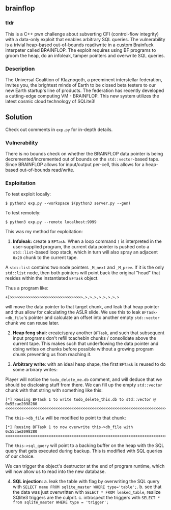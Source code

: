 ## brainflop

### tldr

This is a C++ pwn challenge about subverting CFI (control-flow integrity) with a data-only exploit that enables arbitrary SQL queries. The vulnerability is a trivial heap-based out-of-bounds read/write in a custom Brainfuck interpeter called BRAINFLOP. The exploit requires using BF programs to groom the heap, do an infoleak, tamper pointers and overwrite SQL queries.

### Description

The Universal Coalition of Klaznogoth, a preeminent interstellar federation, invites you, the brightest minds of Earth to be closed beta testers to our new Earth startup's line of products. The federation has recently developed a cutting-edge computing VM - BRAINFLOP. This new system utilizes the latest cosmic cloud technology of SQLite3!

## Solution

Check out comments in `exp.py` for in-depth details.

### Vulnerability

There is no bounds check on whether the BRAINFLOP data pointer is being decremented/incremented out of bounds on the `std::vector`-based tape. Since BRAINFLOP allows for input/output per-cell, this allows for a heap-based out-of-bounds read/write.

### Exploitation

To test exploit locally:

```
$ python3 exp.py --workspace $(python3 server.py --gen)
```

To test remotely:

```
$ python3 exp.py --remote localhost:9999
```

This was my method for exploitation:

1. __Infoleak:__ create a `BFTask`. When a loop command `[` is interpreted in the user-supplied program, the current data pointer is pushed onto a `std::list`-based loop stack, which in turn will also spray an adjacent `0x20` chunk to the current tape. 

A `std::list` contains two node pointers `_M_next` and `_M_prev`. If it is the only `std::list` node, then both pointers will point back the original "head" that resides within the instantiated `BFTask` object.

Thus a program like:

```
+[>>>>>>>>>>>>>>>>>>>>>>>>>>>>>>>>.>.>.>.>.>.>.>.>
```

will move the data pointer to that target chunk, and leak that heap pointer and thus allow for calculating the ASLR slide. We use this to leak `BFTask->db_file`'s pointer and calculate an offset into another empty `std::vector` chunk we can reuse later.

2. __Heap feng shui:__ create/spray another `BFTask`, and such that subsequent input programs don't refill tcachebin chunks / consolidate above the current tape. This makes such that underflowing the data pointer and doing writes on chunks before possible without a growing program chunk preventing us from reaching it.

3. __Arbitrary write__: with an ideal heap shape, the first `BFTask` is reused to do some arbirary writes:

Player will notice the `todo_delete_me.db` comment, and will deduce that we should be disclosing stuff from there. We can fill up the empty `std::vector` chunk with that string with something like this:

```
[*] Reusing BFTask 1 to write todo_delete_this.db to std::vector @ 0x55cae2098280
<<<<<<<<<<<<<<<<<<<<<<<<<<<<<<<<<<<<<<<<<<<<<<<<<<<<<<<<<<<<<<<<<<<<<<<<<<<<<<<<<<<<<<<<<<<<<<<<<<<<<<<<<<<<<<<<<<<<<<<<<<<<<<<<<<<<<<<<<<<<<<<<<<<<<<<<<<<<<<<<<<<<<<<<<<<<<<<<<<<<<<<<<<<<<<<<<<<<<<<<<<<<<<<<<<<<<<<<<<<<<<<<<<<<<<<<<<<<<<<<<<<<<<<<<<<<<<<<<<<<<<<<<<<<<<<<<<<<<<<<<<<<<<<<<<<<<<<<<<<<<<<<<<<<<<<<<<<<<<<<<<<<<<<<<<<<<<<<<<<<<<<<<<<<<<<<<<<<<<<<<<<<<<<<<<<<<<<<<<<<<<<<,>,>,>,>,>,>,>,>,>,>,>,>,>,>,>,>,>,>,>
```

The `this->db_file` will be modified to point to that chunk:

```
[*] Reusing BFTask 1 to now overwrite this->db_file with 0x55cae2098280
<<<<<<<<<<<<<<<<<<<<<<<<<<<<<<<<<<<<<<<<<<<<<<<<<<<<<<<<<<<<<<<<<<<<<<<<<<<<<<<<<<<<<<<<<<<<<<<<<<<<<<<<<<<<<<<<<<<<<<<<<<<<<<<<<<<<<<<<<<<<<<<<,>,>,>,>,>,>,>,>
```

The `this->sql_query` will point to a backing buffer on the heap with the SQL query that gets executed during backup. This is modified with SQL queries of our choice.

We can trigger the object's destructor at the end of program runtime, which will now allow us to read into the new database.

4. __SQL injection__:
    a. leak the table with flag by overwriting the SQL query with `SELECT name FROM sqlite_master WHERE type='table';`.
    b. see that the data was just overwritten with `SELECT * FROM leaked_table`, realize SQlite3 triggers are the culprit.
    c. introspect the triggers with `SELECT * from sqlite_master WHERE type = 'trigger';`
